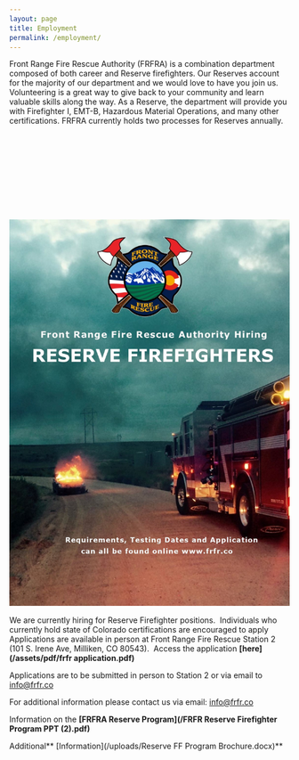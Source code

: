 ```yaml
---
layout: page
title: Employment
permalink: /employment/
---
```



<div>Front Range Fire Rescue Authority (FRFRA) is a combination department composed of both career and Reserve firefighters. Our Reserves account for the majority of our department and we would love to have you join us. Volunteering is a great way to give back to your community and learn valuable skills along the way. As a Reserve, the department will provide you with Firefighter I, EMT-B, Hazardous Material Operations, and many other certifications. FRFRA currently holds two processes for Reserves annually.</div>

&nbsp;

&nbsp;

&nbsp;

&nbsp;

&nbsp;

![](/uploads/versions/pic-only---x----1200-1650x---.jpg)

We are currently hiring for Reserve Firefighter positions.&nbsp; Individuals who currently hold state of Colorado certifications are encouraged to apply Applications are available in person at Front Range Fire Rescue Station 2 (101 S. Irene Ave, Milliken, CO 80543). &nbsp;Access the application **[here](/assets/pdf/frfr application.pdf)**

Applications are to be submitted in person to Station 2 or via email to info@frfr.co&nbsp;

For additional information please contact us via email: info@frfr.co

Information on the **[FRFRA Reserve Program](/FRFR Reserve Firefighter Program PPT (2).pdf)**

Additional\*\* [Information](/uploads/Reserve FF Program Brochure.docx)\*\*

###### &nbsp;

&nbsp;
